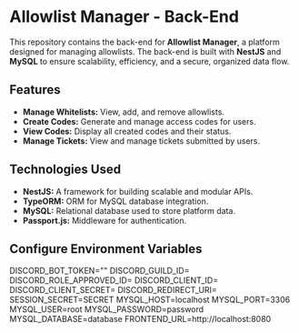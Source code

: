 # **Allowlist Manager - Back-End**

This repository contains the back-end for **Allowlist Manager**, a platform designed for managing allowlists. The back-end is built with **NestJS** and **MySQL** to ensure scalability, efficiency, and a secure, organized data flow.

## **Features**

- **Manage Whitelists:** View, add, and remove allowlists.
- **Create Codes:** Generate and manage access codes for users.
- **View Codes:** Display all created codes and their status.
- **Manage Tickets:** View and manage tickets submitted by users.

## **Technologies Used**

- **NestJS:** A framework for building scalable and modular APIs.
- **TypeORM:** ORM for MySQL database integration.
- **MySQL:** Relational database used to store platform data.
- **Passport.js:** Middleware for authentication.

## Configure Environment Variables

DISCORD_BOT_TOKEN=""
DISCORD_GUILD_ID=
DISCORD_ROLE_APPROVED_ID=
DISCORD_CLIENT_ID=
DISCORD_CLIENT_SECRET=
DISCORD_REDIRECT_URI=
SESSION_SECRET=SECRET
MYSQL_HOST=localhost
MYSQL_PORT=3306
MYSQL_USER=root
MYSQL_PASSWORD=password
MYSQL_DATABASE=database
FRONTEND_URL=http://localhost:8080